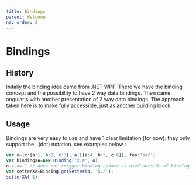 ```yaml
---
title: Bindings
parent: Welcome
nav_order: 2
---
```

# Bindings

## History

Initally the binding idea came from .NET WPF. There we have the binding concept and the possibility to have 2 way data bindings. Then came angularjs with another presentation of 2 way data bindings. The approach taken here is to make fully accessible, just as another building block.

## Usage

Bindings are very easy to use and have 1 clear limitation (for now): they only support the . (dot) notation.
see examples below :

```ts
var o={x:{a:1, b:2, c:3}, a:[{a:4, b:5, c:6}], foo:'bar'}
var bindingXA=new Binding('x.a', o);
o.x.a=-1 // does not trigger binding update as used outside of binding "context"
var setterXA=Binding.getSetter(o, 'x.a');
setterXA(-1);
```
